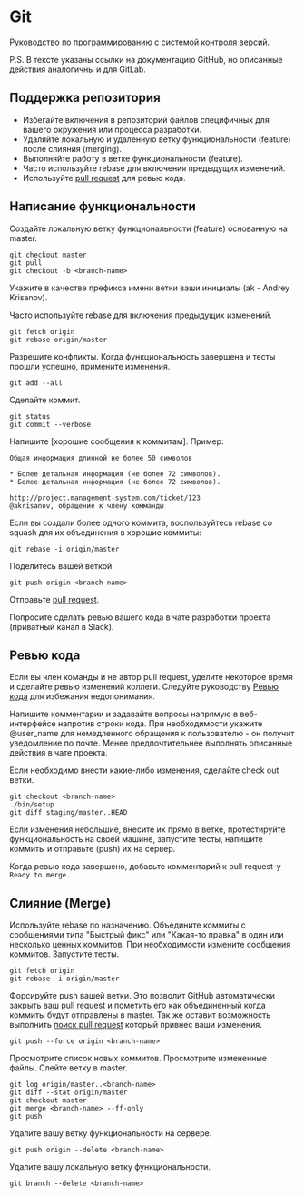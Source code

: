 Git
=============

Руководство по программированию с системой контроля версий.

P.S. В тексте указаны ссылки на документацию GitHub, но описанные
действия аналогичны и для GitLab.

Поддержка репозитория
------------------------

* Избегайте включения в репозиторий файлов специфичных для
вашего окружения или процесса разработки.
* Удаляйте локальную и удаленную ветку функциональности (feature)
после слияния (merging).
* Выполняйте работу в ветке функциональности (feature).
* Часто используйте rebase для включения предыдущих изменений.
* Используйте [pull request] для ревью кода.

[pull request]: https://help.github.com/articles/using-pull-requests/

Написание функциональности
------------------------------

Создайте локальную ветку функциональности (feature) основанную на master.

    git checkout master
    git pull
    git checkout -b <branch-name>

Укажите в качестве префикса имени ветки ваши инициалы (ak - Andrey Krisanov).

Часто используйте rebase для включения предыдущих изменений.

    git fetch origin
    git rebase origin/master

Разрешите конфликты. Когда функциональность завершена и тесты
прошли успешно, примените изменения.

    git add --all

Сделайте коммит.

    git status
    git commit --verbose

Напишите [хорошие сообщения к коммитам]. Пример:

    Общая информация длинной не более 50 символов

    * Более детальная информация (не более 72 символов).
    * Более детальная информация (не более 72 символов).

    http://project.management-system.com/ticket/123
    @akrisanov, обращение к члену комманды

Если вы создали более одного коммита, воспользуйтесь rebase со squash
для их объединения в хорошие коммиты:

    git rebase -i origin/master

Поделитесь вашей веткой.

    git push origin <branch-name>

Отправьте [pull request].

Попросите сделать ревью вашего кода в чате разработки проекта
(приватный канал в Slack).

[хорошие сообщения к коммитам (EN)]: http://tbaggery.com/2008/04/19/a-note-about-git-commit-messages.html
[pull request]: https://help.github.com/articles/using-pull-requests/

Ревью кода
-----------

Если вы член команды и не автор pull request, уделите некоторое время
и сделайте ревью изменений коллеги. Следуйте руководству [Ревью кода](/code-review)
для избежания недопонимания.

Напишите комментарии и задавайте вопросы напрямую в веб-интерфейсе
напротив строки кода. При необходимости укажите @user_name для немедленного обращения
к пользователю - он получит уведомление по почте. Менее предпочтительнее
выполнять описанные действия в чате проекта.

Если необходимо внести какие-либо изменения, сделайте check out ветки.

    git checkout <branch-name>
    ./bin/setup
    git diff staging/master..HEAD

Если изменения небольшие, внесите их прямо в ветке, протестируйте
функциональность на своей машине, запустите тесты, напишите коммиты
и отправьте (push) их на сервер.

Когда ревью кода завершено, добавьте комментарий к pull request-у `Ready to merge.`

Слияние (Merge)
----------------

Используйте rebase по назначению. Объедините коммиты с сообщениями
типа "Быстрый фикс" или "Какая-то правка" в один или несколько
ценных коммитов. При необходимости измените сообщения коммитов.
Запустите тесты.

    git fetch origin
    git rebase -i origin/master

Форсируйте push вашей ветки. Это позволит GitHub автоматически
закрыть ваш pull request и пометить его как объединенный когда коммиты
будут отправлены в master. Так же оставит возможность выполнить
[поиск pull request] который привнес ваши изменения.

    git push --force origin <branch-name>

Просмотрите список новых коммитов. Просмотрите измененные файлы.
Слейте ветку в master.

    git log origin/master..<branch-name>
    git diff --stat origin/master
    git checkout master
    git merge <branch-name> --ff-only
    git push

Удалите вашу ветку функциональности на сервере.

    git push origin --delete <branch-name>

Удалите вашу локальную ветку функциональности.

    git branch --delete <branch-name>

[поиск pull request]: http://stackoverflow.com/a/17819027
